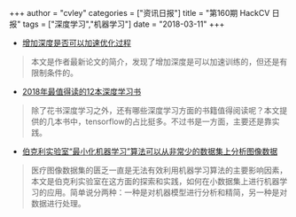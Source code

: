 +++
author = "cvley"
categories = ["资讯日报"]
title = "第160期 HackCV 日报"
tags = ["深度学习","机器学习"]
date = "2018-03-11"
+++

- [增加深度是否可以加速优化过程](http://www.offconvex.org/2018/03/02/acceleration-overparameterization/?from=hackcv&hmsr=hackcv.com&utm_medium=hackcv.com&utm_source=hackcv.com)

> 本文是作者最新论文的简介，发现了增加深度是可以加速训练的，但还是有限制条件的。

- [2018年最值得读的12本深度学习书](https://www.bonkersabouttech.com/ai/best-deep-learning-books/494?from=hackcv&hmsr=hackcv.com&utm_medium=hackcv.com&utm_source=hackcv.com)

> 除了花书深度学习之外，还有哪些深度学习方面的书籍值得阅读呢？本文提供的几本书中，tensorflow的占比挺多。不过书是一方面，主要还是靠实践。

- [伯克利实验室“最小化机器学习”算法可以从非常少的数据集上分析图像数据](http://newscenter.lbl.gov/2018/02/21/new-berkeley-lab-algorithms-create-minimalist-machine-learning-that-analyzes-images-from-very-little-information/?from=hackcv&hmsr=hackcv.com&utm_medium=hackcv.com&utm_source=hackcv.com)

> 医疗图像数据集的匮乏一直是无法有效利用机器学习算法的主要影响因素，本文是伯克利实验室在这方面的探索和实践，如何在小数据集上进行机器学习的应用。简单说分两种：一种是对机器模型进行分析和精简，另一种是对数据进行处理。

